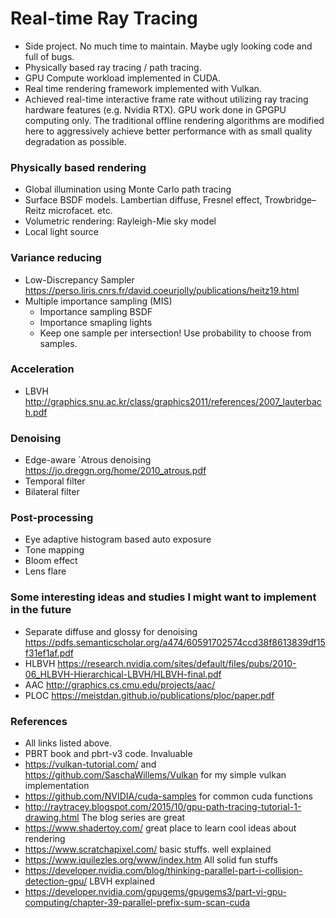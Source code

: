 # Real-time Ray Tracing
- Side project. No much time to maintain. Maybe ugly looking code and full of bugs.
- Physically based ray tracing / path tracing.
- GPU Compute workload implemented in CUDA.
- Real time rendering framework implemented with Vulkan.
- Achieved real-time interactive frame rate without utilizing ray tracing hardware features (e.g. Nvidia RTX). GPU work done in GPGPU computing only. The traditional offline rendering algorithms are modified here to aggressively achieve better performance with as small quality degradation as possible.

### Physically based rendering
- Global illumination using Monte Carlo path tracing
- Surface BSDF models. Lambertian diffuse, Fresnel effect, Trowbridge–Reitz microfacet. etc.
- Volumetric rendering: Rayleigh-Mie sky model
- Local light source

### Variance reducing
- Low-Discrepancy Sampler https://perso.liris.cnrs.fr/david.coeurjolly/publications/heitz19.html
- Multiple importance sampling (MIS)
    - Importance sampling BSDF
    - Importance smapling lights
    - Keep one sample per intersection! Use probability to choose from samples.

### Acceleration
- LBVH http://graphics.snu.ac.kr/class/graphics2011/references/2007_lauterbach.pdf

### Denoising
- Edge-aware `Atrous denoising https://jo.dreggn.org/home/2010_atrous.pdf
- Temporal filter
- Bilateral filter

### Post-processing
- Eye adaptive histogram based auto exposure
- Tone mapping
- Bloom effect
- Lens flare

### Some interesting ideas and studies I might want to implement in the future
- Separate diffuse and glossy for denoising https://pdfs.semanticscholar.org/a474/60591702574ccd38f8613839df15f31ef1af.pdf
- HLBVH https://research.nvidia.com/sites/default/files/pubs/2010-06_HLBVH-Hierarchical-LBVH/HLBVH-final.pdf
- AAC http://graphics.cs.cmu.edu/projects/aac/
- PLOC https://meistdan.github.io/publications/ploc/paper.pdf

### References
- All links listed above.
- PBRT book and pbrt-v3 code. Invaluable
- https://vulkan-tutorial.com/ and https://github.com/SaschaWillems/Vulkan for my simple vulkan implementation
- https://github.com/NVIDIA/cuda-samples for common cuda functions
- http://raytracey.blogspot.com/2015/10/gpu-path-tracing-tutorial-1-drawing.html The blog series are great
- https://www.shadertoy.com/ great place to learn cool ideas about rendering
- https://www.scratchapixel.com/ basic stuffs. well explained
- https://www.iquilezles.org/www/index.htm All solid fun stuffs
- https://developer.nvidia.com/blog/thinking-parallel-part-i-collision-detection-gpu/ LBVH explained
- https://developer.nvidia.com/gpugems/gpugems3/part-vi-gpu-computing/chapter-39-parallel-prefix-sum-scan-cuda